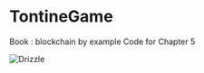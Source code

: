 # TontineGame
Book : blockchain by example
Code for Chapter 5

![Drizzle](https://image.ibb.co/gsZKr8/044.png)
